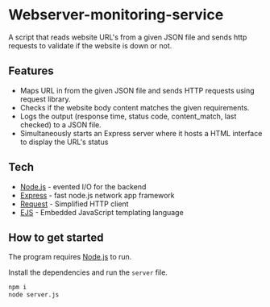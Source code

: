 # Webserver-monitoring-service

A script that reads website URL's from a given JSON file and sends http requests to validate if the website is down or not.

## Features 
- Maps URL in from the given JSON file and sends HTTP requests using request library.
- Checks if the website body content matches the given requirements.
- Logs the output (response time, status code, content_match, last checked) to a JSON file.
- Simultaneously starts an Express server where it hosts a HTML interface to display the URL's status 

## Tech
- [Node.js](https://nodejs.org/en/) - evented I/O for the backend
- [Express](http://expressjs.com/) - fast node.js network app framework
- [Request](https://github.com/request/request) - Simplified HTTP client
- [EJS](https://ejs.co/) - Embedded JavaScript templating language


## How to get started

The program requires [Node.js](https://nodejs.org/) to run.

Install the dependencies and run the `server` file.

```sh
npm i
node server.js
```



